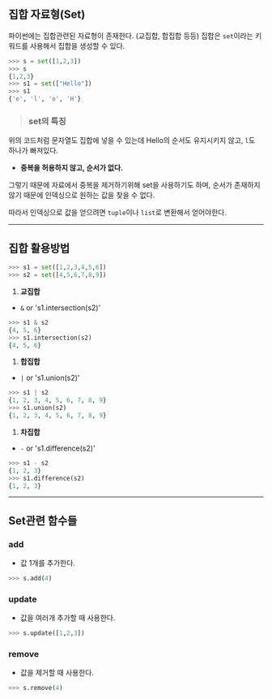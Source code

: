 ## 집합 자료형(Set)
파이썬에는 집합관련된 자료형이 존재한다. (교집합, 합집합 등등)
집합은 `set`이라는 키워드를 사용해서 집합을 생성할 수 있다.

```python
>>> s = set([1,2,3])
>>> s
{1,2,3}
>>> s1 = set(["Hello"])
>>> s1
{'e', 'l', 'o', 'H'}
```

> ### set의 특징
위의 코드처럼 문자열도 집합에 넣을 수 있는데 Hello의 순서도 유지시키지 않고, `l`도 하나가 빠져있다. 
* **중복을 허용하지 않고, 순서가 없다.**

그렇기 때문에 자료에서 중복을 제거하기위해 set을 사용하기도 하며, 순서가 존재하지않기 때문에 인덱싱으로 원하는 값을 찾을 수 없다. 

따라서 인덱싱으로 값을 얻으려면 `tuple`이나 `list`로 변환해서 얻어야한다.

---

## 집합 활용방법
```python
>>> s1 = set([1,2,3,4,5,6])
>>> s2 = set([4,5,6,7,8,9])
```

1. **교집합**  
- `&` or 's1.intersection(s2)'
```python
>>> s1 & s2
{4, 5, 6}
>>> s1.intersection(s2)
{4, 5, 6}
```
1. **합집합** 
- `|` or 's1.union(s2)'
```python
>>> s1 | s2
{1, 2, 3, 4, 5, 6, 7, 8, 9}
>>> s1.union(s2)
{1, 2, 3, 4, 5, 6, 7, 8, 9}
```
1. **차집합** 
- `-` or 's1.difference(s2)'
```python
>>> s1 - s2
{1, 2, 3}
>>> s1.difference(s2)
{1, 2, 3}
```
---

## Set관련 함수들
### add
- 값 1개를 추가한다.
```python
>>> s.add(4)
```

### update
- 값을 여러개 추가할 때 사용한다.
```python
>>> s.update([1,2,3])
```

### remove
- 값을 제거할 때 사용한다.
```python
>>> s.remove(4)
```